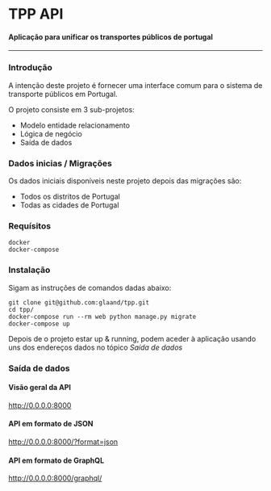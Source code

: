 # TPP API
#### Aplicação para unificar os transportes públicos de portugal
***
### Introdução
A intenção deste projeto é fornecer uma interface comum para o sistema de transporte públicos em Portugal.

O projeto consiste em 3 sub-projetos:
 - Modelo entidade relacionamento
 - Lógica de negócio
 - Saída de dados

### Dados inicias / Migrações
Os dados iniciais disponíveis neste projeto depois das migrações são:
 - Todos os distritos de Portugal
 - Todas as cidades de Portugal


### Requísitos
```
docker
docker-compose
```

### Instalação
Sigam as instruções de comandos dadas abaixo:
```
git clone git@github.com:glaand/tpp.git
cd tpp/
docker-compose run --rm web python manage.py migrate
docker-compose up
```
Depois de o projeto estar up & running, podem aceder à aplicação usando uns dos endereços dados no tópico *Saída de dados*
### Saída de dados
#### Visão geral da API
http://0.0.0.0:8000
#### API em formato de JSON
http://0.0.0.0:8000/?format=json
#### API em formato de GraphQL
http://0.0.0.0:8000/graphql/